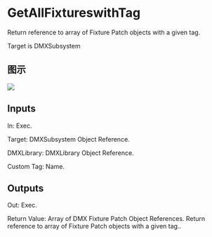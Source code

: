 # GetAllFixtureswithTag

Return reference to array of Fixture Patch objects with a given tag.

Target is DMXSubsystem

## 图示

![]($-20221218-18440575.png)

## Inputs

In: Exec.

Target: DMXSubsystem Object Reference.

DMXLibrary: DMXLibrary Object Reference.

Custom Tag: Name.  

## Outputs

Out: Exec.

Return Value: Array of DMX Fixture Patch Object References. Return reference to array of Fixture Patch objects with a given tag..

